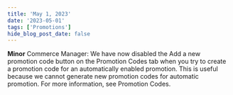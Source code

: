 ```yaml
---
title: 'May 1, 2023'
date: '2023-05-01'
tags: ['Promotions']
hide_blog_post_date: false
---
```

**Minor**
Commerce Manager: We have now disabled the Add a new promotion code button on the Promotion Codes tab when you try to create a promotion code for an automatically enabled promotion. This is useful because we cannot generate new promotion codes for automatic promotion. For more information, see Promotion Codes.
